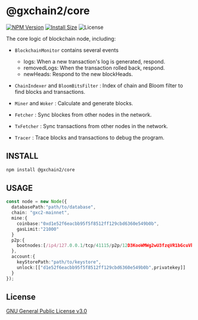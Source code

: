 # @gxchain2/core
[![NPM Version](https://img.shields.io/npm/v/@gxchain2/core)](https://www.npmjs.org/package/@gxchain2/core)
[![Install Size](https://packagephobia.now.sh/badge?p=@gxchain2/core)](https://packagephobia.now.sh/result?p=@gxchain2/core)
![License](https://img.shields.io/npm/l/@gxchain2/core)


The core logic of blockchain node, including:
- `BlockchainMonitor` contains several events
  
   - logs: When a new transaction's log is generated, respond.
   - removedLogs: When the transaction rolled back, respond.
   - newHeads: Respond to the new blockHeads.
  
- `ChainIndexer` and `BloomBitsFilter` : Index of chain and Bloom filter to find blocks and transactions.
  
- `Miner` and `Woker` : Calculate and generate blocks.
  
- `Fetcher` : Sync blockes from other nodes in the network.
  
- `TxFetcher` : Sync transactions from other nodes in the network.
  
- `Tracer` : Trace blocks and transactions to debug the program.

## INSTALL

```sh
npm install @gxchain2/core
```

## USAGE

```ts
const node = new Node({
  databasePath:"path/to/database",
  chain: "gxc2-mainnet",
  mine:{
    coinbase:"0xd1e52f6eacbb95f5f8512ff129cbd6360e549b0b",
    gasLimit:"21000"
  }
  p2p:{
    bootnodes:[/ip4/127.0.0.1/tcp/41115/p2p/12D3KooWMWg2wU3fzqVR1bGcuVhSqNtPp8ugB3XAzfFtci7ywVgK]
  },
  account:{
    keyStorePath:"path/to/keystore",
    unlock:[["d1e52f6eacbb95f5f8512ff129cbd6360e549b0b",privatekey]]
  }
});
```

## License

[GNU General Public License v3.0](https://www.gnu.org/licenses/gpl-3.0.en.html)
